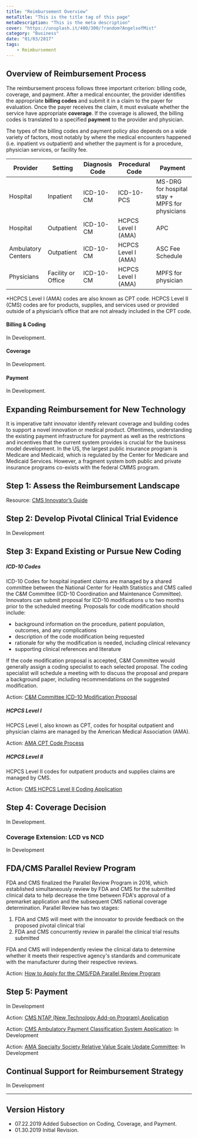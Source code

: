 ```yaml
---
title: "Reimbursement Overview"
metaTitle: "This is the title tag of this page"
metaDescription: "This is the meta description"
cover: "https://unsplash.it/400/300/?random?AngelsofMist"
category: "Business"
date: "01/03/2017"
tags:
    - Reimbursement
---
```

## Overview of Reimbursement Process

The reimbursement process follows three important criterion: billing code, coverage, and payment. After a medical encounter, the provider identifies the appropriate **billing codes** and submit it in a claim to the payer for evaluation. Once the payer receives the claim, it must evaluate whether the service have appropriate **coverage**. If the coverage is allowed, the billing codes is translated to a specified **payment** to the provider and physician.

The types of the billing codes and payment policy also depends on a wide variety of factors, most notably by where the medical encounters happened (i.e. inpatient vs outpatient) and whether the payment is for a procedure, physician services, or facility fee.

| Provider  | Setting  |  Diagnosis Code | Procedural Code  | Payment  |
|---|---|---|---|---|
| Hospital  |  Inpatient |ICD-10-CM   | ICD-10-PCS |  MS-DRG for hospital stay + MPFS for physicians |
| Hospital  |  Outpatient |  ICD-10-CM | HCPCS Level I  (AMA)  |  APC |
| Ambulatory Centers  |  Outpatient | ICD-10-CM  | HCPCS Level I (AMA)  | ASC Fee Schedule |
| Physicians | Facility or Office  | ICD-10-CM  | HCPCS Level I (AMA)  | MPFS for physician  |
*HCPCS Level I (AMA) codes are also known as CPT code. HCPCS Level II (CMS) codes are for products, supplies, and services used or provided outside of a physician’s office that are not already included in the CPT code.

#### Billing & Coding

In Development.

#### Coverage

In Development.

#### Payment

In Development.


## Expanding Reimbursement for New Technology

It is imperative taht innovator identify relevant coverage and building codes to support a novel innovation or medical product. Oftentimes, understanding the existing payment infrastructure for payment as well as the restrictions and incentives that the current system provides is crucial for the business model development. In the US, the largest public insurance program is Medicare and Medicaid, which is regulated by the Center for Medicare and Medicaid Services.  However, a fragment system both public and private insurance programs co-exists with the federal CMMS program.


## Step 1: Assess the Reimbursement Landscape

Resource: [CMS Innovator’s Guide](https://www.cms.gov/Medicare/Coverage/CouncilonTechInnov/Downloads/Innovators-Guide-Master-7-23-15.pdf)


## Step 2: Develop Pivotal Clinical Trial Evidence

In Development

## Step 3: Expand Existing or Pursue New Coding

##### ICD-10 Codes

ICD-10 Codes for hospital inpatient claims are managed by a shared committee between the National Center for Health Statistics and CMS called the C&M Committee (ICD-10 Coordination and Maintenance Committee). Innovators can submit proposal for ICD-10 modifications u to two months prior to the scheduled meeting. Proposals for code modification should include:
- background information on the procedure, patient population, outcomes, and any complications
- description of the code modification being requested
- rationale for why the modification is needed, including clinical relevancy
- supporting clinical references and literature

If the code modification proposal is accepted, C&M Committee would generally assign a coding specialist to each selected proposal. The coding specialist will schedule a meeting with to discuss the proposal and prepare a background paper, including recommendations on the suggested modification.

Action: [C&M Committee ICD-10 Modification Proposal](https://www.cdc.gov/nchs/icd/icd10_maintenance.htm#Submission)

##### HCPCS Level I
HCPCS Level I, also known as CPT, codes for hospital outpatient and physician claims are managed by the American Medical Association (AMA).

Action: [AMA CPT Code Process](https://www.ama-assn.org/about/cpt-editorial-panel/cpt-code-process)

##### HCPCS Level II
HCPCS Level II codes for outpatient products and supplies claims are managed by CMS.

Action: [CMS HCPCS Level II Coding Application](https://www.cms.gov/Medicare/Coding/MedHCPCSGenInfo/Application_Form_and_Instructions.html)

## Step 4: Coverage Decision

In Development.

### Coverage Extension: LCD vs NCD

In Development

## FDA/CMS Parallel Review Program

FDA and CMS finalized the Parallel Review Program in 2016, which established simultaneously review by FDA and CMS for the submitted clinical data to help decrease the time between FDA's approval of a premarket application and the subsequent CMS national coverage determination.  Parallel Review has two stages:

1. FDA and CMS will meet with the innovator to provide feedback on the proposed pivotal clinical trial
2. FDA and CMS concurrently review in parallel the clinical trial results submitted

FDA and CMS will independently review the clinical data to determine whether it meets their respective agency's standards and communicate with the manufacturer during their respective reviews.

Action: [How to Apply for the CMS/FDA Parallel Review Program](https://www.fda.gov/about-fda/cdrh-innovation/payor-communication-task-force#2)

## Step 5: Payment

In Development

Action: [CMS NTAP (New Technology Add-on Program) Application](https://www.cms.gov/Medicare/Medicare-Fee-for-Service-Payment/AcuteInpatientPPS/newtech.html)

Action: [CMS Ambulatory Payment Classification System Application](#): In Development

Action: [AMA Specialty Society Relative Value Scale Update Committee](#): In Development


## Continual Support for Reimbursement Strategy

In Development


--------
## Version History
- 07.22.2019 Added Subsection on Coding, Coverage, and Payment.
- 01.30.2019 Initial Revision.

